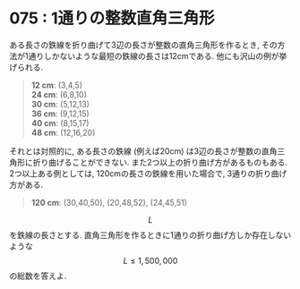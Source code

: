 # 075 : 1通りの整数直角三角形

ある長さの鉄線を折り曲げて3辺の長さが整数の直角三角形を作るとき, その方法が1通りしかないような最短の鉄線の長さは12cmである. 他にも沢山の例が挙げられる.

> **12 cm**: \(3,4,5\)  
> **24 cm**: \(6,8,10\)  
> **30 cm**: \(5,12,13\)  
> **36 cm**: \(9,12,15\)  
> **40 cm**: \(8,15,17\)  
> **48 cm**: \(12,16,20\)

それとは対照的に, ある長さの鉄線 \(例えば20cm\) は3辺の長さが整数の直角三角形に折り曲げることができない. また2つ以上の折り曲げ方があるものもある. 2つ以上ある例としては, 120cmの長さの鉄線を用いた場合で, 3通りの折り曲げ方がある.

> **120 cm**: \(30,40,50\), \(20,48,52\), \(24,45,51\)

$$L$$を鉄線の長さとする. 直角三角形を作るときに1通りの折り曲げ方しか存在しないような$$L ≤ 1,500,000$$の総数を答えよ.

